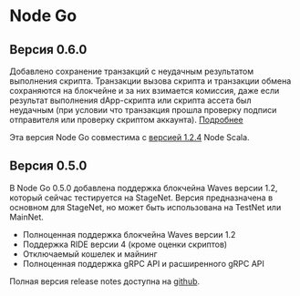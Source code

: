 # Node Go

## Версия 0.6.0

Добавлено сохранение транзакций с неудачным результатом выполнения скрипта. Транзакции вызова скрипта и транзакции обмена сохраняются на блокчейне и за них взимается комиссия, даже если результат выполнения dApp-скрипта или скрипта ассета был неудачным (при условии что транзакция прошла проверку подписи отправителя или проверку скриптом аккаунта). [Подробнее](/ru/keep-in-touch/april)

Эта версия Node Go совместима с [версией 1.2.4](https://github.com/wavesplatform/Waves/releases/tag/v1.2.4) Node Scala.

## Версия 0.5.0

В Node Go 0.5.0 добавлена поддержка блокчейна Waves версии 1.2, который сейчас тестируется на StageNet.
Версия предназначена в основном для StageNet, но может быть использована на TestNet или MainNet.

 * Полноценная поддержка блокчейна Waves версии 1.2
 * Поддержка RIDE версии 4 (кроме оценки скриптов)
 * Отключаемый кошелек и майнинг
 * Полноценная поддержка gRPC API и расширенного gRPC API

Полная версия release notes доступна на [github](https://github.com/wavesplatform/gowaves/releases/).
